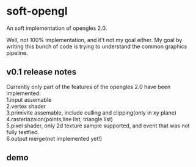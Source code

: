 # soft-opengl
An soft implementation of opengles 2.0. 

Well, not 100% implementation, and it't not my goal either. My goal by writing this bunch of code is trying to understand the common graphics pipeline.

## v0.1 release notes

Currently only part of the features of the opengles 2.0 have been implemented:  
1.input assemable  
2.vertex shader  
3.primivite assemable, include culling and clipping(only in xy plane)  
4.rasteriazaion(points,line list, triangle list)  
5.pixel shader, only 2d texture sample supported, and event that was not fully testfied.  
6.output merge(not implemented yet!)  

## demo 

